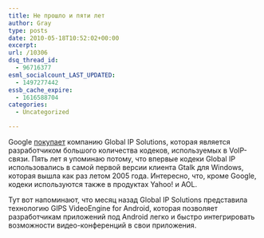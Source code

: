 ```yaml
---
title: Не прошло и пяти лет
author: Gray
type: posts
date: 2010-05-18T10:52:02+00:00
excerpt:
url: /10306
dsq_thread_id:
  - 96716377
esml_socialcount_LAST_UPDATED:
  - 1497277442
essb_cache_expire:
  - 1616588704
categories:
  - Uncategorized

---
```








Google [покупает][1] компанию Global IP Solutions, которая является разработчиком большого количества кодеков, используемых в VoIP-связи. Пять лет я упоминаю потому, что впервые кодеки Global IP использовались в самой первой версии клиента Gtalk для Windows, которая вышла как раз летом 2005 года. Интересно, что, кроме Google, кодеки используются также в продуктах Yahoo! и AOL.

Тут вот напоминают, что месяц назад Global IP Solutions представила технологию GIPS VideoEngine for Android, которая позволяет разработчикам приложений под Android легко и быстро интегрировать возможности видео-конференций в свои приложения.

 [1]: http://moconews.net/article/419-google-to-buy-voip-technology-firm-global-ip-solutions-for-68.2-million/